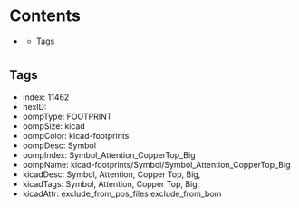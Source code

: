 



Contents
========

* [](#)
	* [Tags](#tags)

# 

## Tags

- index: 11462
- hexID: 
- oompType: FOOTPRINT
- oompSize: kicad
- oompColor: kicad-footprints
- oompDesc: Symbol
- oompIndex: Symbol_Attention_CopperTop_Big
- oompName: kicad-footprints/Symbol/Symbol_Attention_CopperTop_Big
- kicadDesc: Symbol, Attention, Copper Top, Big,
- kicadTags: Symbol, Attention, Copper Top, Big,
- kicadAttr: exclude_from_pos_files exclude_from_bom
